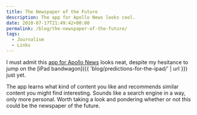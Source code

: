 ```yaml
---
title: The Newspaper of the Future
description: The app for Apollo News looks cool.
date: 2010-07-17T21:49:42+00:00
permalink: /blog/the-newspaper-of-the-future/
tags:
  - Journalism
  - Links
---
```


I must admit this [app for Apollo News](http://techcrunch.com/2010/07/16/ex-google-news-bing-engineers-set-out-to-build-newspaper-of-the-future/) looks neat, despite my hesitance to jump on the [iPad bandwagon]({{ 'blog/predictions-for-the-ipad/' | url }}) just yet.

The app learns what kind of content you like and recommends similar content you might find interesting. Sounds like a search engine in a way, only more personal. Worth taking a look and pondering whether or not this could be the newspaper of the future.